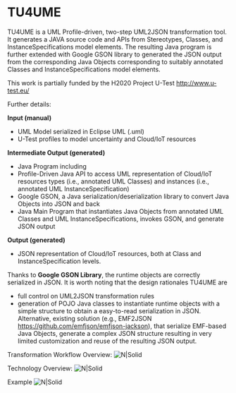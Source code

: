 # TU4UME

TU4UME is a UML Profile-driven, two-step UML2JSON transformation tool.
It generates a JAVA source code and APIs from Stereotypes, Classes, and InstanceSpecifications model elements. 
The resulting Java program is further extended with Google GSON library to generated the JSON output from the corresponding Java Objects corresponding to suitably annotated Classes and InstanceSpecifications model elements.

This work is partially funded by the H2020 Project U-Test http://www.u-test.eu/

Further details:

**Input (manual)**
-	UML Model serialized in Eclipse UML (.uml)
-	U-Test profiles to model uncertainty and Cloud/IoT resources

**Intermediate Output (generated)**
-	Java Program including 
-	Profile-Driven Java API to access UML representation of Cloud/IoT resources types (i.e., annotated UML Classes) and instances (i.e., annotated UML InstanceSpecification)
-	Google GSON, a Java serialization/deserialization library to convert Java Objects into JSON and back
-	Java Main Program that instantiates Java Objects from annotated UML Classes and UML InstanceSpecifications, invokes GSON, and generate JSON output

**Output (generated)**
-	JSON representation of Cloud/IoT resources, both at Class and InstanceSpecification levels.


Thanks to **Google GSON Library**, the runtime objects are correctly serialized in JSON.
It is worth noting that the design rationales TU4UME are 
- full control on UML2JSON transformation rules
- generation of POJO Java classes to instantiate runtime objects with a simple structure to obtain a easy-to-read serialization in JSON. 
Alternative, existing solution (e.g., EMF2JSON https://github.com/emfjson/emfjson-jackson), that serialize EMF-based Java Objects, generate a complex JSON structure resulting in very limited customization and reuse of the resulting JSON output.

Transformation Workflow Overview:
![N|Solid](https://github.com/tuwiendsg/COMOT4U/blob/master/docs/figures/example_fig1.PNG)

Technology Overview:
![N|Solid](https://github.com/tuwiendsg/COMOT4U/blob/master/docs/figures/process.png)

Example
![N|Solid](https://github.com/tuwiendsg/COMOT4U/blob/master/docs/figures/platform.PNG)

